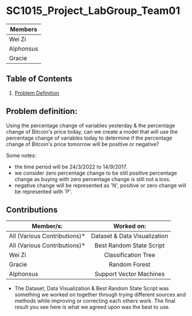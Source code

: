 # SC1015_Project_LabGroup_Team01

| Members       |
| ------------- |
| Wei Zi      |
| Alphonsus      |
| Gracie |

## Table of Contents  
1. [Problem Definition](https://github.com/zlw9991/SC1015_Project_LabGroup_Team01#problem-definition)  

<a name="headers"/>


## Problem definition:
Using the percentage change of variables yesterday & the percentage change of Bitcoin's price today, can we create a model that will use the percentage change of variables today to determine if the percentage change of Bitcoin's price tomorrow will be positive or negative?

Some notes:
- the time period will be 24/3/2022 to 14/9/2017.
- we consider zero percentage change to be still positive percentage change as buying with zero percentage change is still not a loss.
- negative change will be represented as 'N', positive or zero change will be represented with 'P'.


## Contributions

| Member/s:        | Worked on:           |
| ------------- |:-------------:|
| All (Various Contributions)*    | Dataset & Data Visualization |
| All (Various Contributions)*      | Best Random State Script      |
| Wei Zi | Classification Tree      |
| Gracie | Random Forest      |
| Alphonsus | Support Vector Machines      |

* The Dataset, Data Visualization & Best Random State Script was something we worked on together through trying different sources and methods while improving or correcting each others work. The final result you see here is what we agreed upon was the best to use.
